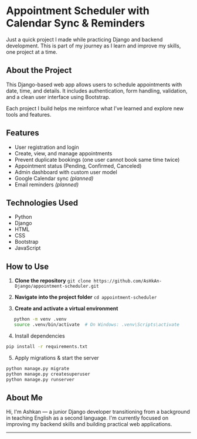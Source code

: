 # Appointment Scheduler with Calendar Sync & Reminders

Just a quick project I made while practicing Django and backend development.
This is part of my journey as I learn and improve my skills, one project at a time.

## About the Project

This Django-based web app allows users to schedule appointments with date, time, and details.
It includes authentication, form handling, validation, and a clean user interface using Bootstrap.

Each project I build helps me reinforce what I’ve learned and explore new tools and features.

## Features

- User registration and login
- Create, view, and manage appointments
- Prevent duplicate bookings (one user cannot book same time twice)
- Appointment status (Pending, Confirmed, Canceled)
- Admin dashboard with custom user model
- Google Calendar sync *(planned)*
- Email reminders *(planned)*

## Technologies Used

- Python
- Django
- HTML
- CSS
- Bootstrap
- JavaScript

## How to Use

1. **Clone the repository**
`git clone https://github.com/AsHkAn-Django/appointment-scheduler.git`

2. **Navigate into the project folder**
`cd appointment-scheduler`

3. **Create and activate a virtual environment**
```bash
   python -m venv .venv
   source .venv/bin/activate  # On Windows: .venv\Scripts\activate
```

4. Install dependencies
```bash
pip install -r requirements.txt
```

5. Apply migrations & start the server
```bash
python manage.py migrate
python manage.py createsuperuser
python manage.py runserver
```

## About Me
Hi, I'm Ashkan — a junior Django developer transitioning from a background in teaching English as a second language.
I'm currently focused on improving my backend skills and building practical web applications.
****